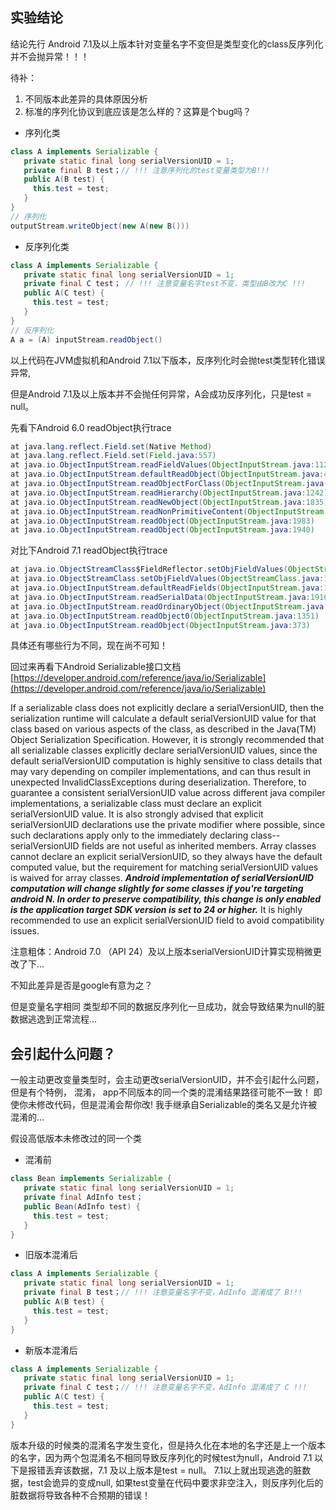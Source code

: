 ## 实验结论

结论先行
Android 7.1及以上版本针对变量名字不变但是类型变化的class反序列化并不会抛异常！！！

待补：
1. 不同版本此差异的具体原因分析
2. 标准的序列化协议到底应该是怎么样的？这算是个bug吗？

* 序列化类

```java
class A implements Serializable {
   private static final long serialVersionUID = 1;
   private final B test；// !!! 注意序列化的test变量类型为B!!!
   public A(B test) {
     this.test = test;
   }
}
// 序列化
outputStream.writeObject(new A(new B()))
```
* 反序列化类

```java
class A implements Serializable {
   private static final long serialVersionUID = 1;
   private final C test； // !!! 注意变量名字test不变，类型由B改为C !!!
   public A(C test) {
     this.test = test;
   }
}
// 反序列化
A a = (A) inputStream.readObject()
```

以上代码在JVM虚拟机和Android 7.1以下版本，反序列化时会抛test类型转化错误异常,

但是Android 7.1及以上版本并不会抛任何异常，A会成功反序列化，只是test = null。

先看下Android 6.0 readObject执行trace

``` java
at java.lang.reflect.Field.set(Native Method)                              
at java.lang.reflect.Field.set(Field.java:557)                             
at java.io.ObjectInputStream.readFieldValues(ObjectInputStream.java:1127)  
at java.io.ObjectInputStream.defaultReadObject(ObjectInputStream.java:454) 
at java.io.ObjectInputStream.readObjectForClass(ObjectInputStream.java:1345
at java.io.ObjectInputStream.readHierarchy(ObjectInputStream.java:1242)    
at java.io.ObjectInputStream.readNewObject(ObjectInputStream.java:1835)    
at java.io.ObjectInputStream.readNonPrimitiveContent(ObjectInputStream.java
at java.io.ObjectInputStream.readObject(ObjectInputStream.java:1983)       
at java.io.ObjectInputStream.readObject(ObjectInputStream.java:1940)       
```

对比下Android 7.1 readObject执行trace


```java
at java.io.ObjectStreamClass$FieldReflector.setObjFieldValues(ObjectStreamClass.java:2082)
at java.io.ObjectStreamClass.setObjFieldValues(ObjectStreamClass.java:1250)
at java.io.ObjectInputStream.defaultReadFields(ObjectInputStream.java:1998)
at java.io.ObjectInputStream.readSerialData(ObjectInputStream.java:1916)
at java.io.ObjectInputStream.readOrdinaryObject(ObjectInputStream.java:1799)
at java.io.ObjectInputStream.readObject0(ObjectInputStream.java:1351)
at java.io.ObjectInputStream.readObject(ObjectInputStream.java:373)
```

具体还有哪些行为不同，现在尚不可知！

回过来再看下Android Serializable接口文档
[https://developer.android.com/reference/java/io/Serializable](https://developer.android.com/reference/java/io/Serializable)


If a serializable class does not explicitly declare a serialVersionUID, then the serialization runtime will calculate a default serialVersionUID value for that class based on various aspects of the class, as described in the Java(TM) Object Serialization Specification. However, it is strongly recommended that all serializable classes explicitly declare serialVersionUID values, since the default serialVersionUID computation is highly sensitive to class details that may vary depending on compiler implementations, and can thus result in unexpected InvalidClassExceptions during deserialization. Therefore, to guarantee a consistent serialVersionUID value across different java compiler implementations, a serializable class must declare an explicit serialVersionUID value. It is also strongly advised that explicit serialVersionUID declarations use the private modifier where possible, since such declarations apply only to the immediately declaring class--serialVersionUID fields are not useful as inherited members. Array classes cannot declare an explicit serialVersionUID, so they always have the default computed value, but the requirement for matching serialVersionUID values is waived for array classes. ***Android implementation of serialVersionUID computation will change slightly for some classes if you're targeting android N. In order to preserve compatibility, this change is only enabled is the application target SDK version is set to 24 or higher.*** It is highly recommended to use an explicit serialVersionUID field to avoid compatibility issues.

注意粗体：Android 7.0 （API 24）及以上版本serialVersionUID计算实现稍微更改了下...

不知此差异是否是google有意为之？

但是变量名字相同 类型却不同的数据反序列化一旦成功，就会导致结果为null的脏数据逃逸到正常流程...

## 会引起什么问题？

一般主动更改变量类型时，会主动更改serialVersionUID，并不会引起什么问题，
但是有个特例，
混淆，
app不同版本的同一个类的混淆结果路径可能不一致！
即使你未修改代码，但是混淆会帮你改!
我手继承自Serializable的类名又是允许被混淆的...

假设高低版本未修改过的同一个类
* 混淆前

```java
class Bean implements Serializable {
   private static final long serialVersionUID = 1;
   private final AdInfo test；
   public Bean(AdInfo test) {
     this.test = test;
   }
}
```

* 旧版本混淆后

```java
class A implements Serializable {
   private static final long serialVersionUID = 1;
   private final B test；// !!! 注意变量名字不变，AdInfo 混淆成了 B!!!
   public A(B test) {
     this.test = test;
   }
}
```

* 新版本混淆后

```java
class A implements Serializable {
   private static final long serialVersionUID = 1;
   private final C test；// !!! 注意变量名字不变，AdInfo 混淆成了 C !!!
   public A(C test) {
     this.test = test;
   }
}
```

版本升级的时候类的混淆名字发生变化，但是持久化在本地的名字还是上一个版本的名字，因为两个包混淆名不相同导致反序列化的时候test为null，Android 7.1 以下是报错丢弃该数据，7.1 及以上版本是test = null。
7.1以上就出现逃逸的脏数据，test会诡异的变成null, 如果test变量在代码中要求非空注入，则反序列化后的脏数据将导致各种不合预期的错误！





